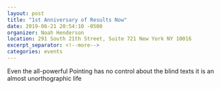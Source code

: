 ```yaml
---
layout: post
title: "1st Anniversary of Results Now"
date: 2019-06-21 20:54:10 -0500
organizer: Noah Henderson
location: 291 South 21th Street, Suite 721 New York NY 10016
excerpt_separator: <!--more-->
categories: events
---
```

<!--more-->
Even the all-powerful Pointing has no control about the blind texts it is an almost unorthographic life